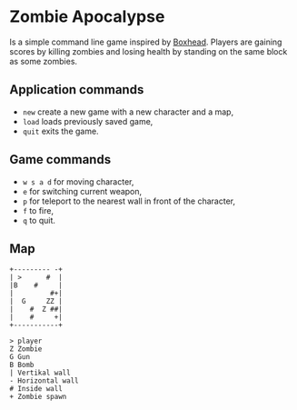 # Zombie Apocalypse
Is a simple command line game inspired by [Boxhead](https://www.y8.com/games/box_head_2play). Players are gaining scores by killing zombies and losing health by standing on the same block as some zombies.
## Application commands
- `new`  create a new game with a new character and a map,
- `load` loads previously saved game,
- `quit` exits the game.

## Game commands
- `w s a d` for moving character,
- `e` for switching current weapon,
- `p` for teleport to the nearest wall in front of the character,
- `f` to fire,
- `q` to quit.

## Map
```
+--------- -+
| >      #  |
|B    #     |
|         #+|
|  G     ZZ |
|    #  Z ##|
|    #     +|
+-----------+

> player
Z Zombie
G Gun
B Bomb
| Vertikal wall
- Horizontal wall
# Inside wall
+ Zombie spawn
```